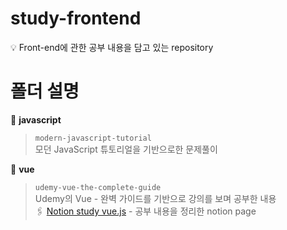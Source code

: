 # study-frontend

💡 Front-end에 관한 공부 내용을 담고 있는 repository

# 폴더 설명

📁 **javascript**

> `modern-javascript-tutorial`
<br>  모던 JavaScript 튜토리얼을 기반으로한 문제풀이

📁 **vue**

> `udemy-vue-the-complete-guide`
<br>  Udemy의 Vue - 완벽 가이드를 기반으로 강의를 보며 공부한 내용
<br>  🖇️ [Notion study vue.js](https://separate-chimpanzee-eab.notion.site/vue-js-976572170dee441f985644cf720b5536) - 공부 내용을 정리한 notion page

